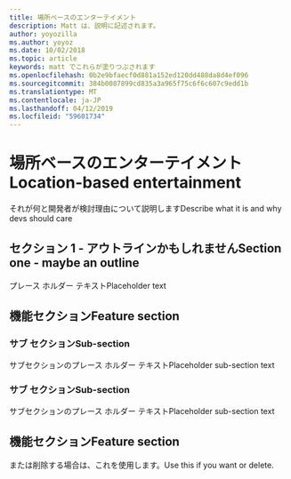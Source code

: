 ```yaml
---
title: 場所ベースのエンターテイメント
description: Matt は、説明に記述されます。
author: yoyozilla
ms.author: yoyoz
ms.date: 10/02/2018
ms.topic: article
keywords: matt でこれらが塗りつぶされます
ms.openlocfilehash: 0b2e9bfaecf0d881a152ed120dd488da8d4ef096
ms.sourcegitcommit: 384b0087899cd835a3a965f75c6f6c607c9edd1b
ms.translationtype: MT
ms.contentlocale: ja-JP
ms.lasthandoff: 04/12/2019
ms.locfileid: "59601734"
---
```

# <a name="location-based-entertainment"></a><span data-ttu-id="9ff51-104">場所ベースのエンターテイメント</span><span class="sxs-lookup"><span data-stu-id="9ff51-104">Location-based entertainment</span></span>

<span data-ttu-id="9ff51-105">それが何と開発者が検討理由について説明します</span><span class="sxs-lookup"><span data-stu-id="9ff51-105">Describe what it is and why devs should care</span></span>

## <a name="section-one---maybe-an-outline"></a><span data-ttu-id="9ff51-106">セクション 1 - アウトラインかもしれません</span><span class="sxs-lookup"><span data-stu-id="9ff51-106">Section one - maybe an outline</span></span>

<span data-ttu-id="9ff51-107">プレース ホルダー テキスト</span><span class="sxs-lookup"><span data-stu-id="9ff51-107">Placeholder text</span></span>

## <a name="feature-section"></a><span data-ttu-id="9ff51-108">機能セクション</span><span class="sxs-lookup"><span data-stu-id="9ff51-108">Feature section</span></span>

### <a name="sub-section"></a><span data-ttu-id="9ff51-109">サブ セクション</span><span class="sxs-lookup"><span data-stu-id="9ff51-109">Sub-section</span></span>

<span data-ttu-id="9ff51-110">サブセクションのプレース ホルダー テキスト</span><span class="sxs-lookup"><span data-stu-id="9ff51-110">Placeholder sub-section text</span></span>

### <a name="sub-section"></a><span data-ttu-id="9ff51-111">サブ セクション</span><span class="sxs-lookup"><span data-stu-id="9ff51-111">Sub-section</span></span>

<span data-ttu-id="9ff51-112">サブセクションのプレース ホルダー テキスト</span><span class="sxs-lookup"><span data-stu-id="9ff51-112">Placeholder sub-section text</span></span>

## <a name="feature-section"></a><span data-ttu-id="9ff51-113">機能セクション</span><span class="sxs-lookup"><span data-stu-id="9ff51-113">Feature section</span></span>

<span data-ttu-id="9ff51-114">または削除する場合は、これを使用します。</span><span class="sxs-lookup"><span data-stu-id="9ff51-114">Use this if you want or delete.</span></span>
